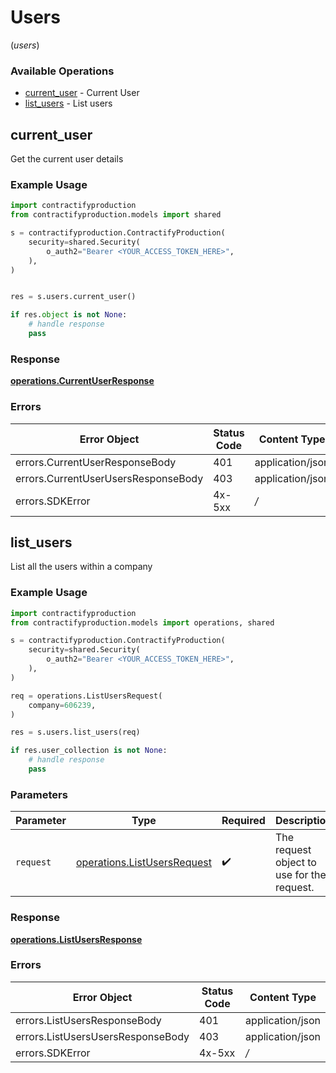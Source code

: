 # Users
(*users*)

### Available Operations

* [current_user](#current_user) - Current User
* [list_users](#list_users) - List users

## current_user

Get the current user details

### Example Usage

```python
import contractifyproduction
from contractifyproduction.models import shared

s = contractifyproduction.ContractifyProduction(
    security=shared.Security(
        o_auth2="Bearer <YOUR_ACCESS_TOKEN_HERE>",
    ),
)


res = s.users.current_user()

if res.object is not None:
    # handle response
    pass
```


### Response

**[operations.CurrentUserResponse](../../models/operations/currentuserresponse.md)**
### Errors

| Error Object                        | Status Code                         | Content Type                        |
| ----------------------------------- | ----------------------------------- | ----------------------------------- |
| errors.CurrentUserResponseBody      | 401                                 | application/json                    |
| errors.CurrentUserUsersResponseBody | 403                                 | application/json                    |
| errors.SDKError                     | 4x-5xx                              | */*                                 |

## list_users

List all the users within a company

### Example Usage

```python
import contractifyproduction
from contractifyproduction.models import operations, shared

s = contractifyproduction.ContractifyProduction(
    security=shared.Security(
        o_auth2="Bearer <YOUR_ACCESS_TOKEN_HERE>",
    ),
)

req = operations.ListUsersRequest(
    company=606239,
)

res = s.users.list_users(req)

if res.user_collection is not None:
    # handle response
    pass
```

### Parameters

| Parameter                                                                  | Type                                                                       | Required                                                                   | Description                                                                |
| -------------------------------------------------------------------------- | -------------------------------------------------------------------------- | -------------------------------------------------------------------------- | -------------------------------------------------------------------------- |
| `request`                                                                  | [operations.ListUsersRequest](../../models/operations/listusersrequest.md) | :heavy_check_mark:                                                         | The request object to use for the request.                                 |


### Response

**[operations.ListUsersResponse](../../models/operations/listusersresponse.md)**
### Errors

| Error Object                      | Status Code                       | Content Type                      |
| --------------------------------- | --------------------------------- | --------------------------------- |
| errors.ListUsersResponseBody      | 401                               | application/json                  |
| errors.ListUsersUsersResponseBody | 403                               | application/json                  |
| errors.SDKError                   | 4x-5xx                            | */*                               |
